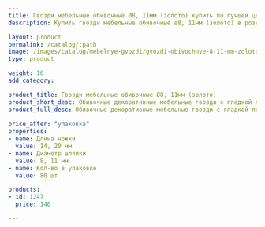 ```yaml
---
title: Гвозди мебельные обивочные Ø8, 11мм (золото) купить по лучшей цене с доставкой - Поролоныч
description: Купить гвозди мебельные обивочные ø8, 11мм (золото) в розницу с доставкой по Москве в интернет-магазине Поролоныча.

layout: product
permalink: /catalog/:path
image: /images/catalog/mebelnye-gvozdi/gvozdi-obivochnye-8-11-mm-zoloto-01_1600w.jpg
type: product

weight: 16
add_category: 

product_title: Гвозди мебельные обивочные Ø8, 11мм (золото)
product_short_desc: Обивочные декоративные мебельные гвозди с гладкой поверхностью. Цвет - золото.
product_full_desc: Обивочные декоративные мебельные гвозди с гладкой поверхностью. Цвет - золото.
        
price_after: "упаковка"
properties:
- name: Длина ножки
  value: 14, 20 мм
- name: Диаметр шляпки
  value: 8, 11 мм
- name: Кол-во в упаковке
  value: 80 шт

products:
- id: 1247
  price: 140

---
```

